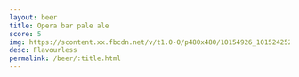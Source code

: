 ```yaml
---
layout: beer
title: Opera bar pale ale
score: 5
img: https://scontent.xx.fbcdn.net/v/t1.0-0/p480x480/10154926_10152425240573745_3819970704734320665_n.jpg?oh=5cfcfc9e6f6f2e648b6e13380af365b3&oe=587B2ACD
desc: Flavourless
permalink: /beer/:title.html
---
```


